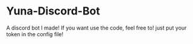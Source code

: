 # Yuna-Discord-Bot
A discord bot I made!
If you want use the code, feel free to! just put your token in the config file!
